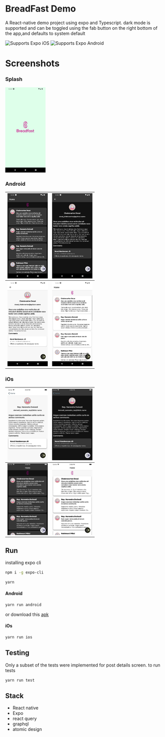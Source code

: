 # BreadFast Demo

A React-native demo project using expo and Typescript.
dark mode is supported and can be toggled using the fab button on the right bottom of the app,and defaults to system default

<p>
  <!-- iOS -->
  <img alt="Supports Expo iOS" longdesc="Supports Expo iOS" src="https://img.shields.io/badge/iOS-4630EB.svg?style=flat-square&logo=APPLE&labelColor=999999&logoColor=fff" />
  <!-- Android -->
  <img alt="Supports Expo Android" longdesc="Supports Expo Android" src="https://img.shields.io/badge/Android-4630EB.svg?style=flat-square&logo=ANDROID&labelColor=A4C639&logoColor=fff" />
</p>

# Screenshots

### Splash

<img src="app-screenshots/splash.png" width="128"/>

### Android

| <img src="app-screenshots/android-1.png" width="128"/> | <img src="app-screenshots/android-2.png" width="128"/> |
| ------------------------------------------------------ | ------------------------------------------------------ |
| <img src="app-screenshots/android-3.png" width="128"/> | <img src="app-screenshots/android-4.png" width="128"/> |

### iOs

| <img src="app-screenshots/ios-1.png" width="128"/> | <img src="app-screenshots/ios-2.png" width="128"/> |
| -------------------------------------------------- | -------------------------------------------------- |
| <img src="app-screenshots/ios-3.png" width="128"/> | <img src="app-screenshots/ios-4.png" width="128"/> |

## Run

installing expo cli

```sh
npm i -g expo-cli
```

```sh
yarn
```

#### Android

```sh
yarn run android
```

or download this [apk](https://expo.dev/artifacts/eas/4pPWJWo97qzDnp6Qz6zRjp.apk)

#### iOs

```sh
yarn run ios
```

## Testing

Only a subset of the tests were implemented for post details screen.
to run tests

```sh
yarn run test
```

## Stack

- React native
- Expo
- react query
- graphql
- atomic design
